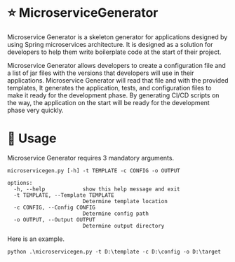 # :star: MicroserviceGenerator

Microservice Generator is a skeleton generator for applications designed by using Spring microservices architecture. It is designed as a solution for developers to help them write boilerplate code at the start of their project.  

Microservice Generator allows developers to create a configuration file and a list of jar files with the versions that developers will use in their applications. Microservice Generator will read that file and with the provided templates, It generates the application, tests, and configuration files to make it ready for the development phase. By generating CI/CD scripts on the way, the application on the start will be ready for the development phase very quickly.



# :rocket: Usage

Microservice Generator requires 3 mandatory arguments.

```
microservicegen.py [-h] -t TEMPLATE -c CONFIG -o OUTPUT

options:
  -h, --help            show this help message and exit
  -t TEMPLATE, --Template TEMPLATE
                        Determine template location
  -c CONFIG, --Config CONFIG
                        Determine config path
  -o OUTPUT, --Output OUTPUT
                        Determine output directory
```

Here is an example.

```
python .\microservicegen.py -t D:\template -c D:\config -o D:\target
```
